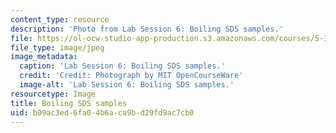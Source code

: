 ```yaml
---
content_type: resource
description: 'Photo from Lab Session 6: Boiling SDS samples.'
file: https://ol-ocw-studio-app-production.s3.amazonaws.com/courses/5-36-biochemistry-laboratory-spring-2009/b09ac3ed6fa04b6aca9bd29fd9ac7cb0_Lab6_4.jpg
file_type: image/jpeg
image_metadata:
  caption: 'Lab Session 6: Boiling SDS samples.'
  credit: 'Credit: Photograph by MIT OpenCourseWare'
  image-alt: 'Lab Session 6: Boiling SDS samples.'
resourcetype: Image
title: Boiling SDS samples
uid: b09ac3ed-6fa0-4b6a-ca9b-d29fd9ac7cb0
---
```

